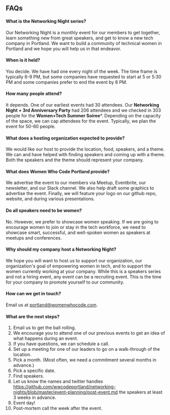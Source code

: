 ## FAQs

#### What is the Networking Night series?
Our Networking Night is a monthly event for our members to get together, learn something new from great speakers, and get to know a new tech company in Portland. We want to build a community of technical women in Portland and we hope you will help us in that endeavor.

#### When is it held?
You decide. We have had one every night of the week. The time frame is typically 6-9 PM, but some companies have requested to start at 5 or 5:30 PM and some companies prefer to end the event by 8 PM.

#### How many people attend?
It depends. One of our earliest events had 30 attendees. Our **Networking Night + 3rd Anniversary Party** had 206 attendees and we checked in 303 people for the **Women+Tech Summer Soiree***. Depending on the capacity of the space, we can cap attendees for the event. Typically, we plan the event for 50-60 people.

#### What does a hosting organization expected to provide?
We would like our host to provide the location, food, speakers, and a theme. We can and have helped with finding speakers and coming up with a theme. Both the speakers and the theme should represent your company.

#### What does Women Who Code Portland provide?
We advertise the event to our members via Meetup, Eventbrite, our newsletter, and our Slack channel. We also help draft some graphics to advertise the event. Finally, we will feature your logo on our github repo, website, and during various presentations.

#### Do all speakers need to be women?
No. However, we prefer to showcase women speaking. If we are going to encourage women to join or stay in the tech workforce, we need to showcase smart, successful, and well-spoken women as speakers at meetups and conferences.

#### Why should my company host a Networking Night?
We hope you will want to host us to support our organization, our organization's goal of empowering women in tech, and to support the women currently working at your company. While this is a speakers series and not a hiring event,  any event can be a recruiting event. This is the time for your company to promote yourself to our community.

#### How can we get in touch?
Email us at portland@womenwhocode.com.

#### What are the next steps?
1. Email us to get the ball rolling.
2. We encourage you to attend one of our previous events to get an idea of what happens during an event.
3. If you have questions, we can schedule a call.
4. Set up a meeting for one of our leaders to go on a walk-through of the location.
5. Pick a month. (Most often, we need a commitment several months in advance.)
6. Pick a specific date.
7. Find speakers.
8. Let us know the names and twitter handles https://github.com/wwcodeportland/networking-nights/blob/master/event-planning/post-event.md the speakers at least 3 weeks in advance.
9. Event day!
10. Post-mortem call the week after the event.
